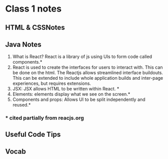 # Class 1 notes

## HTML & CSSNotes 

  
## Java Notes 
1. What is React?
  React is a library of js  using UIs  to form code called components.*
1. React is used to create the interfaces for users to interact with. This can be done on the html. The Reactjs allows streamlined interface buildouts. This can be extended to include whole application builds and inter-page experiences, but requires extensions. 
1. JSX: JSX allows HTML to be written within React. *
1. Elements: elements display what we see on the screen.*
1. Components and props: Allows UI to be split independently and reused.* 
### * cited partially from reacjs.org


## Useful Code Tips



## Vocab